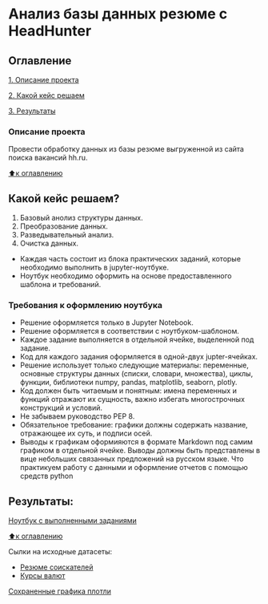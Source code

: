 # Анализ базы данных резюме с HeadHunter

## Оглавление

[1. Описание проекта](https://github.com/Anatoliy13111984/Project_1_/tree/main#Описание-проекта)

[2. Какой кейс решаем](https://github.com/Anatoliy13111984/Project_1_/tree/main#Какой-кейс-решаем)

[3. Результаты](https://github.com/Anatoliy13111984/Project_1_/tree/main#Результаты)



### Описание проектa

Провести обработку данных из базы резюме выгруженной из сайта поиска вакансий hh.ru.


[⬆️к оглавлению]()

## Какой кейс решаем?

1. Базовый анолиз структуры данных.
2. Преобразование данных.
3. Разведывательный анализ.
4. Очистка данных.

* Каждая часть состоит из блока практических заданий, которые необходимо выполнить в jupyter-ноутбуке.
* Ноутбук необходимо оформить на основе предоставленного шаблона и требований.

### Требования к оформлению  ноутбука

* Решение оформляется только в Jupyter Notebook.
* Решение оформляется в соответствии с ноутбуком-шаблоном.
* Каждое задание выполняется в отдельной ячейке, выделенной под задание.
* Код для каждого задания оформляется в одной-двух jupter-ячейках.
* Решение использует только следующие материалы: переменные, основные структуры данных (списки, словари, множества), циклы, функции, библиотеки numpy, pandas, matplotlib, seaborn, plotly.
* Код должен быть читаемым и понятным: имена переменных и функций отражают их сущность, важно избегать многострочных конструкций и условий.
* Не забываем руководство РЕР 8.
* Обязательное требование: графики должны содержать название, отражающее их суть, и подписи осей.
* Выводы к графикам оформияются в формате Markdown под самим графиком в отдельной ячейке. Выводы должны быть представлены в вице небольших связанных предложений на русском языке. Что практикуем работу с данными и оформление отчетов с помощью средств руthon

## Результаты:

[Ноутбук с выполненными заданиями](https://github.com/Anatoliy13111984/Project_1_/blob/main/imeged/Project-1.%20%D0%9D%D0%BE%D1%83%D1%82%D0%B1%D1%83%D0%BA-%D1%88%D0%B0%D0%B1%D0%BB%D0%BE%D0%BD%20(1).ipynb)


[⬆️к оглавлению]()

Сылки на исходные датасеты:

* [Резюме соискателей](https://drive.google.com/file/d/1Kb78mAWYKcYlellTGhIjPI-bCcKbGuTn/view?usp=sharing)
* [Курсы валют](https://lms.skillfactory.ru/assets/courseware/v1/15abf80f45a2f3e93c3274101b451c67/asset-v1:SkillFactory+DST-3.0+28FEB2021+type@asset+block/ExchangeRates.zip)



[Сохраненные графика плотли](https://github.com/Anatoliy13111984/Project_1_/tree/main/imeged/images)

